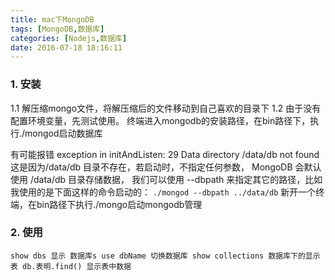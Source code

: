 ```yaml
---
title: mac下MongoDB
tags: [MongoDB,数据库]
categories: [Nodejs,数据库]
date: 2016-07-18 18:16:11
---
```


### 1\. 安装

1.1 解压缩mongo文件，将解压缩后的文件移动到自己喜欢的目录下
1.2 由于没有配置环境变量，先测试使用。 终端进入mongodb的安装路径，在bin路径下，执行./mongod启动数据库

有可能报错 exception in initAndListen: 29 Data directory /data/db not found
这是因为/data/db 目录不存在，若启动时，不指定任何参数， MongoDB 会默认使用 /data/db 目录存储数据，
我们可以使用 --dbpath 来指定其它的路径，比如我使用的是下面这样的命令启动的：
`./mongod --dbpath ../data/db`
新开一个终端，在bin路径下执行./mongo启动mongodb管理

### 2\. 使用

`show dbs 显示 数据库s
use dbName 切换数据库
show collections 数据库下的显示表
db.表明.find() 显示表中数据`